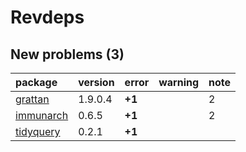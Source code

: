 # Revdeps

## New problems (3)

|package                            |version |error  |warning |note |
|:----------------------------------|:-------|:------|:-------|:----|
|[grattan](problems.md#grattan)     |1.9.0.4 |__+1__ |        |2    |
|[immunarch](problems.md#immunarch) |0.6.5   |__+1__ |        |2    |
|[tidyquery](problems.md#tidyquery) |0.2.1   |__+1__ |        |     |

